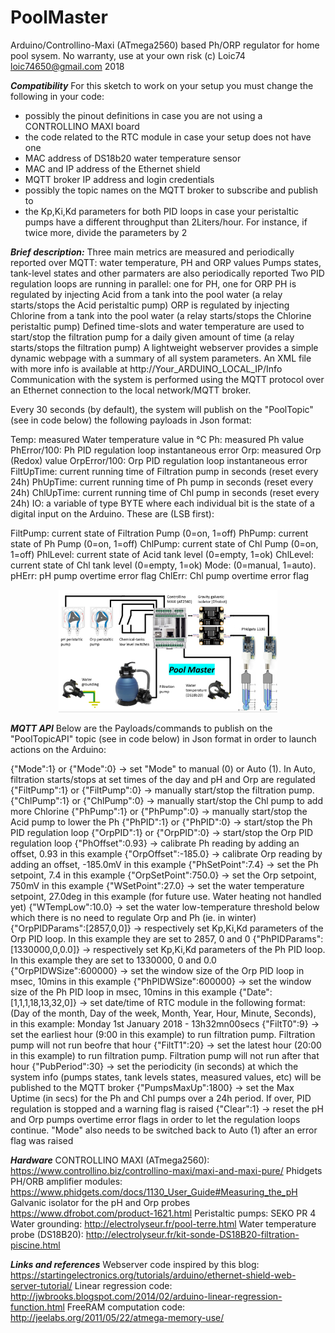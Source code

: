 # PoolMaster

Arduino/Controllino-Maxi (ATmega2560) based Ph/ORP regulator for home pool sysem. No warranty, use at your own risk
(c) Loic74 <loic74650@gmail.com> 2018

***Compatibility***
For this sketch to work on your setup you must change the following in your code:
- possibly the pinout definitions in case you are not using a CONTROLLINO MAXI board
- the code related to the RTC module in case your setup does not have one
- MAC address of DS18b20 water temperature sensor
- MAC and IP address of the Ethernet shield
- MQTT broker IP address and login credentials
- possibly the topic names on the MQTT broker to subscribe and publish to
- the Kp,Ki,Kd parameters for both PID loops in case your peristaltic pumps have a different throughput than 2Liters/hour. For instance, if twice more, divide the parameters by 2

***Brief description:***
Three main metrics are measured and periodically reported over MQTT: water temperature, PH and ORP values
Pumps states, tank-level states and other parmaters are also periodically reported
Two PID regulation loops are running in parallel: one for PH, one for ORP
PH is regulated by injecting Acid from a tank into the pool water (a relay starts/stops the Acid peristaltic pump)
ORP is regulated by injecting Chlorine from a tank into the pool water (a relay starts/stops the Chlorine peristaltic pump)
Defined time-slots and water temperature are used to start/stop the filtration pump for a daily given amount of time (a relay starts/stops the filtration pump) 
A lightweight webserver provides a simple dynamic webpage with a summary of all system parameters. An XML file with more info is available at http://Your_ARDUINO_LOCAL_IP/Info
Communication with the system is performed using the MQTT protocol over an Ethernet connection to the local network/MQTT broker.

Every 30 seconds (by default), the system will publish on the "PoolTopic" (see in code below) the following payloads in Json format:

Temp: measured Water temperature value in °C
Ph: measured Ph value
PhError/100: Ph PID regulation loop instantaneous error
Orp: measured Orp (Redox) value
OrpError/100: Orp PID regulation loop instantaneous error 
FiltUpTime: current running time of Filtration pump in seconds (reset every 24h)
PhUpTime: current running time of Ph pump in seconds (reset every 24h)
ChlUpTime: current running time of Chl pump in seconds (reset every 24h)
IO: a variable of type BYTE where each individual bit is the state of a digital input on the Arduino. These are (LSB first):

FiltPump: current state of Filtration Pump (0=on, 1=off)
PhPump: current state of Ph Pump (0=on, 1=off)
ChlPump: current state of Chl Pump (0=on, 1=off)
PhlLevel: current state of Acid tank level (0=empty, 1=ok)
ChlLevel: current state of Chl tank level (0=empty, 1=ok)
Mode: (0=manual, 1=auto). 
pHErr: pH pump overtime error flag
ChlErr: Chl pump overtime error flag

<p align="center">
  <img src="/docs/PoolMaster.jpg" width="350" title="Overview">
</p>
   
***MQTT API***
Below are the Payloads/commands to publish on the "PoolTopicAPI" topic (see in code below) in Json format in order to launch actions on the Arduino:

{"Mode":1} or {"Mode":0}         -> set "Mode" to manual (0) or Auto (1). In Auto, filtration starts/stops at set times of the day and pH and Orp are regulated 
{"FiltPump":1} or {"FiltPump":0} -> manually start/stop the filtration pump. 
{"ChlPump":1} or {"ChlPump":0}   -> manually start/stop the Chl pump to add more Chlorine
{"PhPump":1} or {"PhPump":0}     -> manually start/stop the Acid pump to lower the Ph
{"PhPID":1} or {"PhPID":0}       -> start/stop the Ph PID regulation loop
{"OrpPID":1} or {"OrpPID":0}     -> start/stop the Orp PID regulation loop
{"PhOffset":0.93}                -> calibrate Ph reading by adding an offset, 0.93 in this example
{"OrpOffset":-185.0}             -> calibrate Orp reading by adding an offset, -185.0mV in this example
{"PhSetPoint":7.4}               -> set the Ph setpoint, 7.4 in this example
{"OrpSetPoint":750.0}            -> set the Orp setpoint, 750mV in this example
{"WSetPoint":27.0}               -> set the water temperature setpoint, 27.0deg in this example (for future use. Water heating not handled yet)
{"WTempLow":10.0}                -> set the water low-temperature threshold below which there is no need to regulate Orp and Ph (ie. in winter)
{"OrpPIDParams":[2857,0,0]}      -> respectively set Kp,Ki,Kd parameters of the Orp PID loop. In this example they are set to 2857, 0 and 0
{"PhPIDParams":[1330000,0,0.0]}  -> respectively set Kp,Ki,Kd parameters of the Ph PID loop. In this example they are set to 1330000, 0 and 0.0
{"OrpPIDWSize":600000}           -> set the window size of the Orp PID loop in msec, 10mins in this example
{"PhPIDWSize":600000}            -> set the window size of the Ph PID loop in msec, 10mins in this example
{"Date":[1,1,1,18,13,32,0]}      -> set date/time of RTC module in the following format: (Day of the month, Day of the week, Month, Year, Hour, Minute, Seconds), in this example: Monday 1st January 2018 - 13h32mn00secs
{"FiltT0":9}                     -> set the earliest hour (9:00 in this example) to run filtration pump. Filtration pump will not run beofre that hour
{"FiltT1":20}                    -> set the latest hour (20:00 in this example) to run filtration pump. Filtration pump will not run after that hour
{"PubPeriod":30}                 -> set the periodicity (in seconds) at which the system info (pumps states, tank levels states, measured values, etc) will be published to the MQTT broker
{"PumpsMaxUp":1800}              -> set the Max Uptime (in secs) for the Ph and Chl pumps over a 24h period. If over, PID regulation is stopped and a warning flag is raised
{"Clear":1}                      -> reset the pH and Orp pumps overtime error flags in order to let the regulation loops continue. "Mode" also needs to be switched back to Auto (1) after an error flag was raised


***Hardware***
CONTROLLINO MAXI (ATmega2560): https://www.controllino.biz/controllino-maxi/maxi-and-maxi-pure/
Phidgets PH/ORB amplifier modules: https://www.phidgets.com/docs/1130_User_Guide#Measuring_the_pH
Galvanic isolator for the pH and Orp probes https://www.dfrobot.com/product-1621.html
Peristaltic pumps: SEKO PR 4
Water grounding: http://electrolyseur.fr/pool-terre.html
Water temperature probe (DS18B20): http://electrolyseur.fr/kit-sonde-DS18B20-filtration-piscine.html


***Links and references***
Webserver code inspired by this blog: https://startingelectronics.org/tutorials/arduino/ethernet-shield-web-server-tutorial/
Linear regression code: http://jwbrooks.blogspot.com/2014/02/arduino-linear-regression-function.html
FreeRAM computation code: http://jeelabs.org/2011/05/22/atmega-memory-use/




